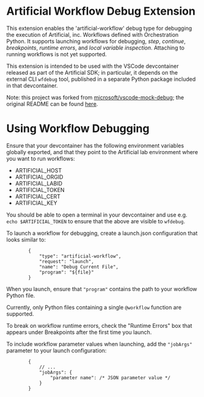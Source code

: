 # Artificial Workflow Debug Extension

This extension enables the 'artificial-workflow' debug type for debugging the execution of Artificial, inc. Workflows defined with Orchestration Python. It supports launching workflows for debugging, *step*, *continue*, *breakpoints*, *runtime errors*, and *local variable inspection*. Attaching to running workflows is not yet supported.

This extension is intended to be used with the VSCode devcontainer released as part of the Artificial SDK; in particular, it depends on the external CLI `wfdebug` tool, published in a separate Python package included in that devcontainer.

Note: this project was forked from [microsoft/vscode-mock-debug](https://github.com/microsoft/vscode-mock-debug); the original README can be found [here](https://github.com/microsoft/vscode-mock-debug/blob/main/readme.md).

# Using Workflow Debugging

Ensure that your devcontainer has the following environment variables globally exported, and that they point to the Artificial lab environment where you want to run workflows:

* ARTIFICIAL_HOST
* ARTIFICIAL_ORGID
* ARTIFICIAL_LABID
* ARTIFICIAL_TOKEN
* ARTIFICIAL_CERT
* ARTIFICIAL_KEY

You should be able to open a terminal in your devcontainer and use e.g. `echo $ARTIFICIAL_TOKEN` to ensure that the above are visible to `wfdebug`.

To launch a workflow for debugging, create a launch.json configuration that looks similar to:

```
		{
			"type": "artificial-workflow",
			"request": "launch",
			"name": "Debug Current File",
			"program": "${file}"
		}
```

When you launch, ensure that `"program"` contains the path to your workflow Python file.

Currently, only Python files containing a single `@workflow` function are supported.

To break on workflow runtime errors, check the "Runtime Errors" box that appears under Breakpoints after the first time you launch.

To include workflow parameter values when launching, add the `"jobArgs"` parameter to your launch configuration:

```
        {
            // ...
            "jobArgs": {
                "parameter name": /* JSON parameter value */
            }
        }
```
